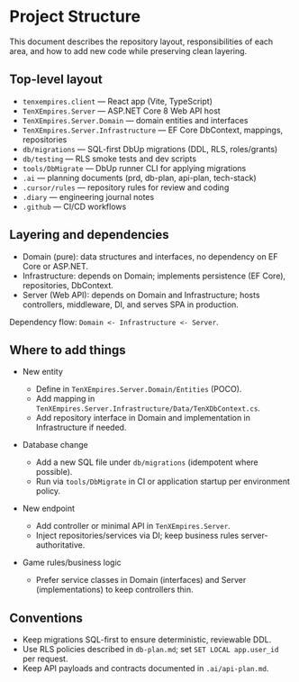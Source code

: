 # Project Structure

This document describes the repository layout, responsibilities of each area, and how to add new code while preserving clean layering.

## Top-level layout

- `tenxempires.client` — React app (Vite, TypeScript)
- `TenXEmpires.Server` — ASP.NET Core 8 Web API host
- `TenXEmpires.Server.Domain` — domain entities and interfaces
- `TenXEmpires.Server.Infrastructure` — EF Core DbContext, mappings, repositories
- `db/migrations` — SQL-first DbUp migrations (DDL, RLS, roles/grants)
- `db/testing` — RLS smoke tests and dev scripts
- `tools/DbMigrate` — DbUp runner CLI for applying migrations
- `.ai` — planning documents (prd, db-plan, api-plan, tech-stack)
- `.cursor/rules` — repository rules for review and coding
- `.diary` — engineering journal notes
- `.github` — CI/CD workflows

## Layering and dependencies

- Domain (pure): data structures and interfaces, no dependency on EF Core or ASP.NET.
- Infrastructure: depends on Domain; implements persistence (EF Core), repositories, DbContext.
- Server (Web API): depends on Domain and Infrastructure; hosts controllers, middleware, DI, and serves SPA in production.

Dependency flow: `Domain <- Infrastructure <- Server`.

## Where to add things

- New entity
  - Define in `TenXEmpires.Server.Domain/Entities` (POCO).
  - Add mapping in `TenXEmpires.Server.Infrastructure/Data/TenXDbContext.cs`.
  - Add repository interface in Domain and implementation in Infrastructure if needed.

- Database change
  - Add a new SQL file under `db/migrations` (idempotent where possible).
  - Run via `tools/DbMigrate` in CI or application startup per environment policy.

- New endpoint
  - Add controller or minimal API in `TenXEmpires.Server`.
  - Inject repositories/services via DI; keep business rules server-authoritative.

- Game rules/business logic
  - Prefer service classes in Domain (interfaces) and Server (implementations) to keep controllers thin.

## Conventions

- Keep migrations SQL-first to ensure deterministic, reviewable DDL.
- Use RLS policies described in `db-plan.md`; set `SET LOCAL app.user_id` per request.
- Keep API payloads and contracts documented in `.ai/api-plan.md`.

